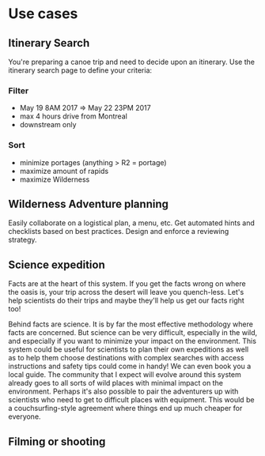 # Use cases

## Itinerary Search

You're preparing a canoe trip and need to decide upon an itinerary. Use the itinerary search page to define your criteria:

### Filter
- May 19 8AM 2017 => May 22 23PM 2017
- max 4 hours drive from Montreal
- downstream only

### Sort
- minimize portages (anything > R2 = portage)
- maximize amount of rapids
- maximize Wilderness

## Wilderness Adventure planning

Easily collaborate on a logistical plan, a menu, etc. Get automated hints and checklists based on best practices. Design and enforce a reviewing strategy.

## Science expedition

Facts are at the heart of this system. If you get the facts wrong on where the oasis is, your trip across the desert will leave you quench-less. Let's help scientists do their trips and maybe they'll help us get our facts right too!

Behind facts are science. It is by far the most effective methodology where facts are concerned. But science can be very difficult, especially in the wild, and especially if you want to minimize your impact on the environment. This system could be useful for scientists to plan their own expeditions as well as to help them choose destinations with complex searches with access instructions and safety tips could come in handy! We can even book you a local guide. The community that I expect will evolve around this system already goes to all sorts of wild places with minimal impact on the environment. Perhaps it's also possible to pair the adventurers up with scientists who need to get to difficult places with equipment. This would be a couchsurfing-style agreement where things end up much cheaper for everyone.

## Filming or shooting
